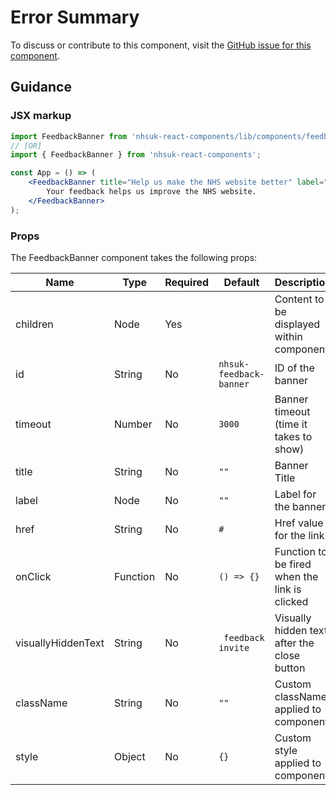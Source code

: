 # Error Summary

To discuss or contribute to this component, visit the [GitHub issue for this component](https://github.com/nhsuk/nhsuk-frontend/issues/167).

## Guidance

### JSX markup

```jsx
import FeedbackBanner from 'nhsuk-react-components/lib/components/feedback-banner';
// [OR]
import { FeedbackBanner } from 'nhsuk-react-components';

const App = () => (
    <FeedbackBanner title="Help us make the NHS website better" label="Take our short survey">
        Your feedback helps us improve the NHS website.
    </FeedbackBanner>
);
```

### Props

The FeedbackBanner component takes the following props:

| Name               | Type     | Required | Default                 | Description                                   |
| ------------------ | -------- | -------- | ----------------------- | --------------------------------------------- |
| children           | Node     | Yes      |                         | Content to be displayed within component.     |
| id                 | String   | No       | `nhsuk-feedback-banner` | ID of the banner                              |
| timeout            | Number   | No       | `3000`                  | Banner timeout (time it takes to show)        |
| title              | String   | No       | `""`                    | Banner Title                                  |
| label              | Node     | No       | `""`                    | Label for the banner                          |
| href               | String   | No       | `#`                     | Href value for the link                       |
| onClick            | Function | No       | `() => {}`              | Function to be fired when the link is clicked |
| visuallyHiddenText | String   | No       | ` feedback invite`      | Visually hidden text after the close button   |
| className          | String   | No       | `""`                    | Custom className applied to component         |
| style              | Object   | No       | `{}`                    | Custom style applied to component             |
